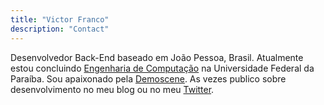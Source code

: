 ```yaml
---
title: "Victor Franco"
description: "Contact"
---
```


Desenvolvedor Back-End baseado em João Pessoa, Brasil. Atualmente estou concluindo
[Engenharia de Computação](https://linkedin.com/in/victorfrvl/) na
Universidade Federal da Paraíba. Sou apaixonado pela
[Demoscene](https://en.wikipedia.org/wiki/Demoscene). As vezes publico sobre
desenvolvimento no meu blog ou no meu
[Twitter](https://twitter.com/francomermo).
